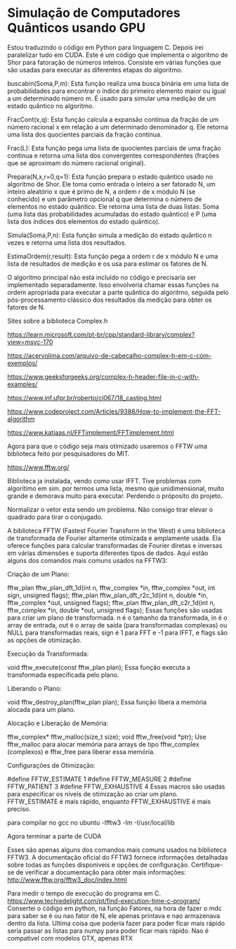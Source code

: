 # Simulação de Computadores Quânticos usando GPU
Estou traduzindo o código em Python para linguagem C. Depois irei paralelizar tudo em CUDA.
Este é um código que implementa o algoritmo de Shor para fatoração de números inteiros. Consiste em várias funções que são usadas para executar as diferentes etapas do algoritmo.

buscabin(Soma,P,m): Esta função realiza uma busca binária em uma lista de probabilidades para encontrar o índice do primeiro elemento maior ou igual a um determinado número m. É usado para simular uma medição de um estado quântico no algoritmo.

FracCont(x,q): Esta função calcula a expansão contínua da fração de um número racional x em relação a um determinado denominador q. Ele retorna uma lista dos quocientes parciais da fração contínua.

Frac(L): Esta função pega uma lista de quocientes parciais de uma fração contínua e retorna uma lista dos convergentes correspondentes (frações que se aproximam do número racional original).

Prepara(N,x,r=0,q=1): Esta função prepara o estado quântico usado no algoritmo de Shor. Ele toma como entrada o inteiro a ser fatorado N, um inteiro aleatório x que é primo de N, a ordem r de x módulo N (se conhecido) e um parâmetro opcional q que determina o número de elementos no estado quântico. Ele retorna uma lista de duas listas: Soma (uma lista das probabilidades acumuladas do estado quântico) e P (uma lista dos índices dos elementos do estado quântico).

Simula(Soma,P,n): Esta função simula a medição do estado quântico n vezes e retorna uma lista dos resultados.

EstimaOrdem(r,result): Esta função pega a ordem r de x módulo N e uma lista de resultados de medição e os usa para estimar os fatores de N.

O algoritmo principal não está incluído no código e precisaria ser implementado separadamente. Isso envolveria chamar essas funções na ordem apropriada para executar a parte quântica do algoritmo, seguida pelo pós-processamento clássico dos resultados da medição para obter os fatores de N.

Sites sobre a biblioteca Complex.h 

https://learn.microsoft.com/pt-br/cpp/standard-library/complex?view=msvc-170

https://acervolima.com/arquivo-de-cabecalho-complex-h-em-c-com-exemplos/

https://www.geeksforgeeks.org/complex-h-header-file-in-c-with-examples/

https://www.inf.ufpr.br/roberto/ci067/18_casting.html

https://www.codeproject.com/Articles/9388/How-to-implement-the-FFT-algorithm

https://www.katjaas.nl/FFTimplement/FFTimplement.html

Agora para que o código seja mais otimizado usaremos o FFTW uma biblioteca feito por pesquisadores do MIT.

https://www.fftw.org/

Biblioteca ja instalada, vendo como usar IFFT.
Tive problemas com algoritimo em sim. por termos uma lista, mesmo que unidimensional, muito grande e demorava muito para executar. Perdendo o próposito do projeto.

Normalizar o vetor esta sendo um problema. Não consigo tirar elevar o quadrado para tirar o conjugado.


A biblioteca FFTW (Fastest Fourier Transform in the West) é uma biblioteca de transformada de Fourier altamente otimizada e amplamente usada. Ela oferece funções para calcular transformadas de Fourier diretas e inversas em várias dimensões e suporta diferentes tipos de dados. Aqui estão alguns dos comandos mais comuns usados na FFTW3:

Criação de um Plano:

fftw_plan fftw_plan_dft_1d(int n, fftw_complex *in, fftw_complex *out, int sign, unsigned flags);
fftw_plan fftw_plan_dft_r2c_1d(int n, double *in, fftw_complex *out, unsigned flags);
fftw_plan fftw_plan_dft_c2r_1d(int n, fftw_complex *in, double *out, unsigned flags);
Essas funções são usadas para criar um plano de transformada. n é o tamanho da transformada, in é o array de entrada, out é o array de saída (para transformadas complexas) ou NULL para transformadas reais, sign é 1 para FFT e -1 para IFFT, e flags são as opções de otimização.

Execução da Transformada:

void fftw_execute(const fftw_plan plan);
Essa função executa a transformada especificada pelo plano.

Liberando o Plano:

void fftw_destroy_plan(fftw_plan plan);
Essa função libera a memória alocada para um plano.

Alocação e Liberação de Memória:

fftw_complex* fftw_malloc(size_t size);
void fftw_free(void *ptr);
Use fftw_malloc para alocar memória para arrays de tipo fftw_complex (complexos) e fftw_free para liberar essa memória.

Configurações de Otimização:

#define FFTW_ESTIMATE 1
#define FFTW_MEASURE 2
#define FFTW_PATIENT 3
#define FFTW_EXHAUSTIVE 4
Essas macros são usadas para especificar os níveis de otimização ao criar um plano. FFTW_ESTIMATE é mais rápido, enquanto FFTW_EXHAUSTIVE é mais preciso.

para compilar no gcc no ubuntu 
-lfftw3 -lm -I/usr/local/lib

Agora terminar a parte de CUDA

Esses são apenas alguns dos comandos mais comuns usados na biblioteca FFTW3. A documentação oficial do FFTW3 fornece informações detalhadas sobre todas as funções disponíveis e opções de configuração. Certifique-se de verificar a documentação para obter mais informações: http://www.fftw.org/fftw3_doc/index.html

Para medir o tempo de execução do programa em C.
https://www.techiedelight.com/pt/find-execution-time-c-program/
Consertei o código em python, na função Fatores, na hora de fazer o mdc para saber se é ou nao fator de N, ele apenas printava e nao armazenava dentro da lista. Ultima coisa que poderia fazer para poder ficar mais rápido seria passar as listas para numpy para poder ficar mais rápido.
Nao é compativel com modelos GTX, apenas RTX 
